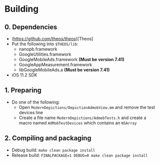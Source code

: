 # Building

## 0. Dependencies

- (https://github.com/theos/theos)[Theos]
- Put the following into `$THEOS/lib`:
  - nanopb.framework
  - GoogleUtilities.framework
  - GoogleMobileAds.framework **\(Must be version 7.41\)**
  - GoogleAppMeasurement.framework
  - libGoogleMobileAds.a **\(Must be version 7.41\)**
- iOS 11.2 SDK

## 1. Preparing

- Do one of the following:
  - Open `ModernDepictions/DepictionAdmobView.mm` and remove the test devices line
  - Create a file name `ModernDepictions/AdmobTests.h` and create a macro named `AdMobTestDevices` which contains an `NSArray`

## 2. Compiling and packaging

- Debug build: `make clean package install`
- Release build: `FINALPACKAGE=1 DEBUG=0 make clean package install`
